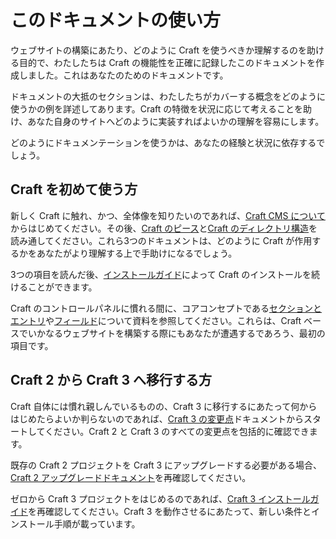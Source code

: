 # このドキュメントの使い方

ウェブサイトの構築にあたり、どのように Craft を使うべきか理解するのを助ける目的で、わたしたちは Craft の機能性を正確に記録したこのドキュメントを作成しました。これはあなたのためのドキュメントです。

ドキュメントの大抵のセクションは、わたしたちがカバーする概念をどのように使うかの例を詳述してあります。Craft の特徴を状況に応じて考えることを助け、あなた自身のサイトへどのように実装すればよいかの理解を容易にします。

どのようにドキュメンテーションを使うかは、あなたの経験と状況に依存するでしょう。

## Craft を初めて使う方

新しく Craft に触れ、かつ、全体像を知りたいのであれば、[Craft CMS について](README.md)からはじめてください。その後、[Craft のピース](the-pieces-of-craft.md)と[Craft のディレクトリ構造](directory-structure.md)を読み通してください。これら3つのドキュメントは、どのように Craft が作用するかをあなたがより理解する上で手助けになるでしょう。

3つの項目を読んだ後、[インストールガイド](installation.md)によって Craft のインストールを続けることができます。

Craft のコントロールパネルに慣れる間に、コアコンセプトである[セクションとエントリ](sections-and-entries.md)や[フィールド](fields.md)について資料を参照してください。これらは、Craft ベースでいかなるウェブサイトを構築する際にもあなたが遭遇するであろう、最初の項目です。

## Craft 2 から Craft 3 へ移行する方

Craft 自体には慣れ親しんでいるものの、Craft 3 に移行するにあたって何からはじめたらよいか判らないのであれば、[Craft 3 の変更点](changes-in-craft-3.md)ドキュメントからスタートしてください。Craft 2 と Craft 3 のすべての変更点を包括的に確認できます。

既存の Craft 2 プロジェクトを Craft 3 にアップグレードする必要がある場合、[Craft 2 アップグレードドキュメント](upgrade.md)を再確認してください。

ゼロから Craft 3 プロジェクトをはじめるのであれば、[Craft 3 インストールガイド](installation.md)を再確認してください。Craft 3 を動作させるにあたって、新しい条件とインストール手順が載っています。

